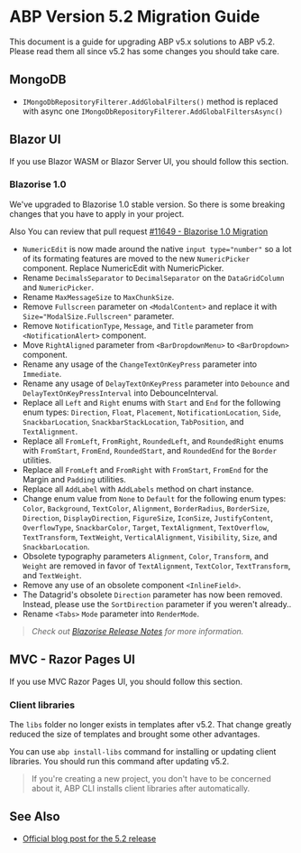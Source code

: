 # ABP Version 5.2 Migration Guide

This document is a guide for upgrading ABP v5.x solutions to ABP v5.2. Please read them all since v5.2 has some changes you should take care.


## MongoDB

- `IMongoDbRepositoryFilterer.AddGlobalFilters()` method is replaced with async one `IMongoDbRepositoryFilterer.AddGlobalFiltersAsync()` 

## Blazor UI
If you use Blazor WASM or Blazor Server UI, you should follow this section.

### Blazorise 1.0
We've upgraded to Blazorise 1.0 stable version. So there is some breaking changes that you have to apply in your project.

Also You can review that pull request [#11649 - Blazorise 1.0 Migration](https://github.com/abpframework/abp/pull/11649)

- `NumericEdit` is now made around the native `input type="number"` so a lot of its formating features are moved to the new `NumericPicker` component. Replace NumericEdit with NumericPicker.
- Rename `DecimalsSeparator` to `DecimalSeparator` on the `DataGridColumn` and `NumericPicker`.
- Rename `MaxMessageSize` to `MaxChunkSize`.
- Remove `Fullscreen` parameter on `<ModalContent>` and replace it with `Size="ModalSize.Fullscreen"` parameter.
- Remove `NotificationType`, `Message`, and `Title` parameter from `<NotificationAlert>` component.
- Move `RightAligned` parameter from `<BarDropdownMenu>` to `<BarDropdown>` component.
- Rename any usage of the `ChangeTextOnKeyPress` parameter into `Immediate`.
- Rename any usage of `DelayTextOnKeyPress` parameter into `Debounce` and `DelayTextOnKeyPressInterval` into DebounceInterval.
- Replace all `Left` and `Right` enums with `Start` and `End` for the following enum types: `Direction`, `Float`, `Placement`, `NotificationLocation`, `Side`, `SnackbarLocation`, `SnackbarStackLocation`, `TabPosition`, and `TextAlignment`.
- Replace all `FromLeft`, `FromRight`, `RoundedLeft`, and `RoundedRight` enums with `FromStart`, `FromEnd`, `RoundedStart`, and `RoundedEnd` for the `Border` utilities.
- Replace all `FromLeft` and `FromRight` with `FromStart`, `FromEnd` for the Margin and `Padding` utilities.
- Replace all `AddLabel` with `AddLabels` method on chart instance.
- Change enum value from `None` to `Default` for the following enum types: `Color`, `Background`, `TextColor`, `Alignment`, `BorderRadius`, `BorderSize`, `Direction`, `DisplayDirection`, `FigureSize`, `IconSize`, `JustifyContent`, `OverflowType`, `SnackbarColor`, `Target`, `TextAlignment`, `TextOverflow`, `TextTransform`, `TextWeight`, `VerticalAlignment`, `Visibility`, `Size`, and `SnackbarLocation`.
- Obsolete typography parameters `Alignment`, `Color`, `Transform`, and `Weight` are removed in favor of `TextAlignment`, `TextColor`, `TextTransform`, and `TextWeight`.
- Remove any use of an obsolete component `<InlineField>`.
- The Datagrid's obsolete `Direction` parameter has now been removed. Instead, please use the `SortDirection` parameter if you weren't already..
- Rename `<Tabs>` `Mode` parameter into `RenderMode`.

> _Check out [Blazorise Release Notes](https://preview.blazorise.com/news/release-notes/100) for more information._

## MVC - Razor Pages UI

If you use MVC Razor Pages UI, you should follow this section.

### Client libraries
The `libs` folder no longer exists in templates after v5.2. That change greatly reduced the size of templates and brought some other advantages.

You can use `abp install-libs` command for installing or updating client libraries. You should run this command after updating v5.2.

> If you're creating a new project, you don't have to be concerned about it, ABP CLI installs client libraries after automatically.

## See Also

* [Official blog post for the 5.2 release](https://blog.abp.io/abp/ABP.IO-Platform-5-2-RC-Has-Been-Published)

